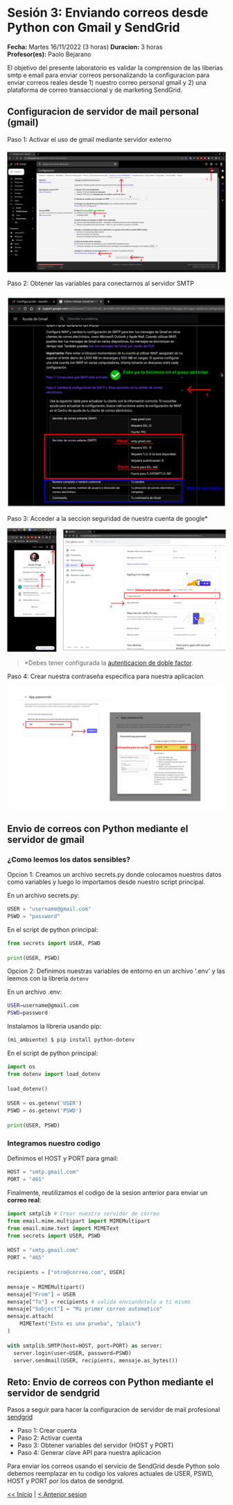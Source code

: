 # Sesión 3: Enviando correos desde Python con Gmail y SendGrid

**Fecha:** Martes 16/11/2022 (3 horas)
**Duracion:** 3 horas  
**Profesor(es):** Paolo Bejarano  

El objetivo del presente laboratorio es validar la comprension de las liberias smtp e email para enviar correos personalizando la configuracion para enviar correos reales desde 1) nuestro correo personal gmail y 2) una plataforma de correo transaccional y de marketing SendGrid.

## Configuracion de servidor de mail personal (gmail)

Paso 1: Activar el uso de gmail mediante servidor externo

![step_1](imgs/step_1_gmail.png)

Paso 2: Obtener las variables para conectarnos al servidor SMTP

![step_2](imgs/step_2_gmail.png)

Paso 3: Acceder a la seccion seguridad de nuestra cuenta de google*

![step_3_1](imgs/step_1_google.png)

>*Debes tener configurada la [autenticacion de doble factor](https://support.google.com/accounts/answer/185839).

Paso 4: Crear nuestra contraseña especifica para nuestra aplicacion

![step_3_2](imgs/step_2_google.png)

## Envio de correos con Python mediante el servidor de gmail

### ¿Como leemos los datos sensibles?

Opcion 1: Creamos un archivo secrets.py donde colocamos nuestros datos como variables y luego lo importamos desde nuestro script principal.

En un archivo secrets.py:

```python
USER = "username@gmail.com"
PSWD = "password"
```

En el script de python principal:

```python
from secrets import USER, PSWD

print(USER, PSWD)
```

Opcion 2: Definimos nuestras variables de entorno en un archivo '.env' y las leemos con la libreria `dotenv`

En un archivo .env:

```sh
USER=username@gmail.com
PSWD=password
```

Instalamos la libreria usando pip:

```bash
(mi_ambiente) $ pip install python-dotenv
```

En el script de python principal:

```python
import os
from dotenv import load_dotenv

load_dotenv()

USER = os.getenv('USER')
PSWD = os.getenv('PSWD')

print(USER, PSWD)
```

### Integramos nuestro codigo

Definimos el HOST y PORT para gmail:

```python
HOST = "smtp.gmail.com"
PORT = "465"
```

Finalmente, reutilizamos el codigo de la sesion anterior para enviar un **correo real**:

```python
import smtplib # Crear nuestro servidor de correo
from email.mime.multipart import MIMEMultipart
from email.mime.text import MIMEText
from secrets import USER, PSWD

HOST = "smtp.gmail.com"
PORT = "465"

recipients = ["otro@correo.com", USER]

mensaje = MIMEMultipart()
mensaje["From"] = USER
mensaje["To"] = recipients # valida enviandotelo a ti mismo
mensaje["Subject"] = "Mi primer correo automatico"
mensaje.attach(
    MIMEText("Esto es una prueba", "plain")
)

with smtplib.SMTP(host=HOST, port=PORT) as server:
  server.login(user=USER, password=PSWD)
  server.sendmail(USER, recipients, mensaje.as_bytes())

```

## Reto: Envio de correos con Python mediante el servidor de sendgrid

Pasos a seguir para hacer la configuracion de servidor de mail profesional [sendgrid](https://sendgrid.com/)

- Paso 1: Crear cuenta
- Paso 2: Activar cuenta
- Paso 3: Obtener variables del servidor (HOST y PORT)
- Paso 4: Generar clave API para nuestra aplicacion

Para enviar los correos usando el servicio de SendGrid desde Python solo debemos reemplazar en tu codigo los valores actuales de USER, PSWD, HOST y PORT por los datos de sendgrid.

[<< Inicio](README.md)  |  [< Anterior sesion](nbs/session_2.ipynb)  
